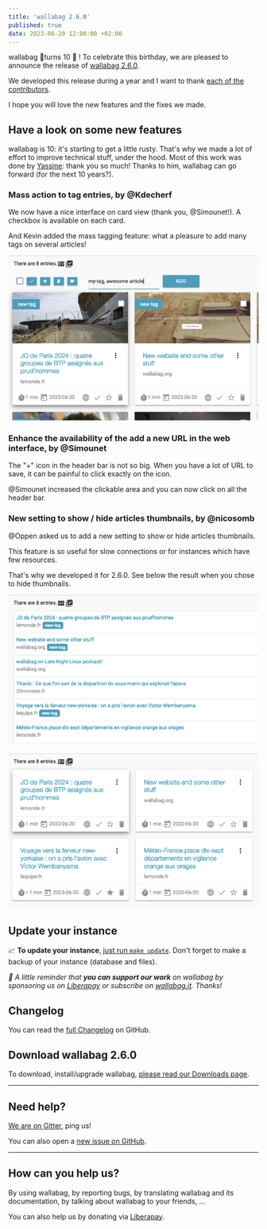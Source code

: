 ```yaml
---
title: 'wallabag 2.6.0'
published: true
date: 2023-06-20 12:00:00 +02:00
---
```


wallabag 🦘turns 10 🎂 ! To celebrate this birthday, we are pleased to announce the release of [wallabag 2.6.0](https://github.com/wallabag/wallabag/releases/tag/2.6.0).

We developed this release during a year and I want to thank [each of the contributors](https://github.com/wallabag/wallabag/releases/tag/2.6.0).

I hope you will love the new features and the fixes we made.

## Have a look on some new features

wallabag is 10: it's starting to get a little rusty. That's why we made a lot of effort to improve technical stuff, under the hood.
Most of this work was done by [Yassine](https://github.com/yguedidi): thank you so much! Thanks to him, wallabag can go forward (for the next 10 years?).

### Mass action to tag entries, by @Kdecherf

We now have a nice interface on card view (thank you, @Simounet!). A checkbox is available on each card.

And Kevin added the mass tagging feature: what a pleasure to add many tags on several articles!

![mass_tag.png](mass_tag.png)

### Enhance the availability of the add a new URL in the web interface, by @Simounet

The "+" icon in the header bar is not so big. When you have a lot of URL to save, it can be painful to click exactly on the icon.

@Simounet increased the clickable area and you can now click on all the header bar.

### New setting to show / hide articles thumbnails, by @nicosomb

@Oppen asked us to add a new setting to show or hide articles thumbnails.

This feature is so useful for slow connections or for instances which have few resources.

That's why we developed it for 2.6.0. See below the result when you chose to hide thumbnails.

![img_list_no_preview.png](img_list_no_preview.png)

![img_card_no_preview.png](img_card_no_preview.png)

## Update your instance

📈  **To update your instance**, [just run `make update`](https://doc.wallabag.org/en/admin/upgrade.html).
Don't forget to make a backup of your instance (database and files).

_🤝  A little reminder that **you can support our work** on wallabag by sponsoring us on [Liberapay](https://liberapay.com/wallabag) or subscribe on [wallabag.it](https://www.wallabag.it/en). Thanks!_

## Changelog

You can read the [full Changelog](https://github.com/wallabag/wallabag/compare/2.5.4...2.6.0) on GitHub.

## Download wallabag 2.6.0

To download, install/upgrade wallabag, [please read our Downloads page](https://doc.wallabag.org/en/admin/installation/installation.html).

<hr />

## Need help?

[We are on Gitter](https://gitter.im/wallabag/wallabag), ping us!

You can also open a [new issue on GitHub](https://github.com/wallabag/wallabag/issues/new).

<hr />

## How can you help us?

By using wallabag, by reporting bugs, by translating wallabag and its documentation, by talking about wallabag to your friends, ...

You can also help us by donating via [Liberapay](https://liberapay.com/wallabag/).
